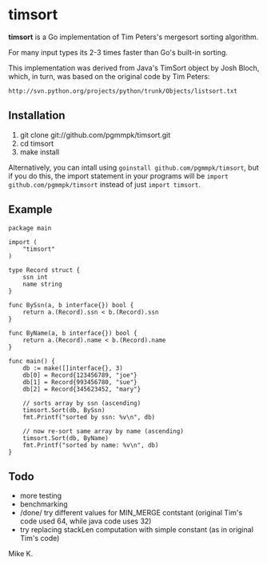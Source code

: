 # timsort

**timsort** is a Go implementation of Tim Peters's mergesort
sorting algorithm.

For many input types its 2-3 times faster than Go's built-in sorting.

This implementation was derived from Java's TimSort object by Josh Bloch,
which, in turn, was based on the original code by Tim Peters:

	http://svn.python.org/projects/python/trunk/Objects/listsort.txt


## Installation

1. git clone git://github.com/pgmmpk/timsort.git
2. cd timsort
3. make install

Alternatively, you can intall using `goinstall github.com/pgmmpk/timsort`, but
if you do this, the import statement in your programs will be `import github.com/pgmmpk/timsort` instead of just `import timsort`.

## Example

	package main

	import (
		"timsort"
	)

	type Record struct {
		ssn int
		name string
	}

	func BySsn(a, b interface{}) bool {
		return a.(Record).ssn < b.(Record).ssn
	}

	func ByName(a, b interface{}) bool {
		return a.(Record).name < b.(Record).name
	}

	func main() {
		db := make([]interface{}, 3)
		db[0] = Record{123456789, "joe"}
		db[1] = Record{993456780, "sue"}
		db[2] = Record{345623452, "mary"}

		// sorts array by ssn (ascending)
		timsort.Sort(db, BySsn)
		fmt.Printf("sorted by ssn: %v\n", db)

		// now re-sort same array by name (ascending)
		timsort.Sort(db, ByName)
		fmt.Printf("sorted by name: %v\n", db)
	}

## Todo

* more testing
* benchmarking
* /done/ try different values for MIN_MERGE contstant (original Tim's code used 64, while java code uses 32)
* try replacing stackLen computation with simple constant (as in original Tim's code)

Mike K.

